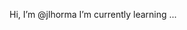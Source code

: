 
Hi, I’m @jlhorma
I’m currently learning ...

<!---
jlhorma/jlhorma is a ✨ special ✨ repository because its `README.md` (this file) appears on your GitHub profile.
You can click the Preview link to take a look at your changes.
--->
